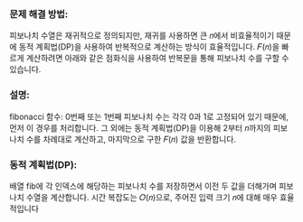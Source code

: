 ### 문제 해결 방법:
피보나치 수열은 재귀적으로 정의되지만, 재귀를 사용하면 큰 𝑛에서 비효율적이기 때문에 동적 계획법(DP)을 사용하여 반복적으로 계산하는 방식이 효율적입니다. 
𝐹(𝑛)을 빠르게 계산하려면 아래와 같은 점화식을 사용하여 반복문을 통해 피보나치 수를 구할 수 있습니다.

### 설명:
fibonacci 함수:
0번째 또는 1번째 피보나치 수는 각각 0과 1로 고정되어 있기 때문에, 먼저 이 경우를 처리합니다.
그 외에는 동적 계획법(DP)을 이용해 2부터 𝑛까지의 피보나치 수를 차례대로 계산하고, 마지막으로 구한 
𝐹(𝑛) 값을 반환합니다.

### 동적 계획법(DP):
배열 fib에 각 인덱스에 해당하는 피보나치 수를 저장하면서 이전 두 값을 더해가며 피보나치 수열을 계산합니다.
시간 복잡도는 𝑂(𝑛)으로, 주어진 입력 크기 𝑛에 대해 매우 효율적입니다

